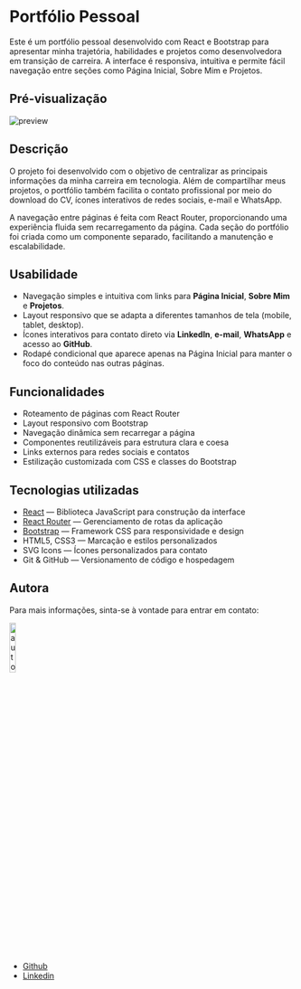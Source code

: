 # Portfólio Pessoal

Este é um portfólio pessoal desenvolvido com React e Bootstrap para apresentar minha trajetória, habilidades e projetos como desenvolvedora em transição de carreira. A interface é responsiva, intuitiva e permite fácil navegação entre seções como Página Inicial, Sobre Mim e Projetos.

## Pré-visualização

![preview](https://github.com/user-attachments/assets/c3983eaa-4004-4816-9b7a-616bfd02070f)

## Descrição

O projeto foi desenvolvido com o objetivo de centralizar as principais informações da minha carreira em tecnologia. Além de compartilhar meus projetos, o portfólio também facilita o contato profissional por meio do download do CV, ícones interativos de redes sociais, e-mail e WhatsApp.

A navegação entre páginas é feita com React Router, proporcionando uma experiência fluida sem recarregamento da página. Cada seção do portfólio foi criada como um componente separado, facilitando a manutenção e escalabilidade.

## Usabilidade

- Navegação simples e intuitiva com links para **Página Inicial**, **Sobre Mim** e **Projetos**.
- Layout responsivo que se adapta a diferentes tamanhos de tela (mobile, tablet, desktop).
- Ícones interativos para contato direto via **LinkedIn**, **e-mail**, **WhatsApp** e acesso ao **GitHub**.
- Rodapé condicional que aparece apenas na Página Inicial para manter o foco do conteúdo nas outras páginas.

## Funcionalidades

- Roteamento de páginas com React Router
- Layout responsivo com Bootstrap
- Navegação dinâmica sem recarregar a página
- Componentes reutilizáveis para estrutura clara e coesa
- Links externos para redes sociais e contatos
- Estilização customizada com CSS e classes do Bootstrap

## Tecnologias utilizadas

- [React](https://reactjs.org/) — Biblioteca JavaScript para construção da interface
- [React Router](https://reactrouter.com/) — Gerenciamento de rotas da aplicação
- [Bootstrap](https://getbootstrap.com/) — Framework CSS para responsividade e design
- HTML5, CSS3 — Marcação e estilos personalizados
- SVG Icons — Ícones personalizados para contato
- Git & GitHub — Versionamento de código e hospedagem

## Autora

Para mais informações, sinta-se à vontade para entrar em contato:

<div align="left">
  <img src="https://github.com/user-attachments/assets/57cac2a3-49b1-4a0a-aef3-e968523971eb" width="15%" alt="autora" />
</div>

- [Github](https://github.com/luizadaso)
- [Linkedin](https://www.linkedin.com/in/luizadaso)
